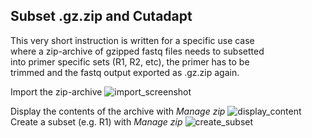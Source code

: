 ## Subset .gz.zip and Cutadapt

This very short instruction is written for a specific use case\
where a zip-archive of gzipped fastq files needs to subsetted\
into primer specific sets (R1, R2, etc), the primer has to be\
trimmed and the fastq output exported as .gz.zip again.

Import the zip-archive
![import_screenshot](https://github.com/naturalis/naturalis-galaxy-tutorials/blob/master/Manage%20zip%20and%20trim%20primer/01_import.jpg)

Display the contents of the archive with *Manage zip*
![display_content](https://github.com/naturalis/naturalis-galaxy-tutorials/blob/master/Manage%20zip%20and%20trim%20primer/%2002_display_content.jpg)
Create a subset (e.g. R1) with *Manage zip*
![create_subset](https://github.com/naturalis/naturalis-galaxy-tutorials/blob/master/Manage%20zip%20and%20trim%20primer/03_create_subset.jpg)
